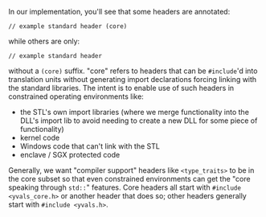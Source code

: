 In our implementation, you'll see that some headers are annotated:

    // example standard header (core)

while others are only:

    // example standard header

without a `(core)` suffix. "core" refers to headers that can be `#include`'d into translation units without generating import declarations forcing linking with the standard libraries. The intent is to enable use of such headers in constrained operating environments like:

* the STL's own import libraries (where we merge functionality into the DLL's import lib to avoid needing to create a new DLL for some piece of functionality)
* kernel code
* Windows code that can't link with the STL
* enclave / SGX protected code

Generally, we want "compiler support" headers like `<type_traits>` to be in the core subset so that even constrained environments can get the "core speaking through `std::`" features. Core headers all start with `#include <yvals_core.h>` or another header that does so; other headers generally start with `#include <yvals.h>`.